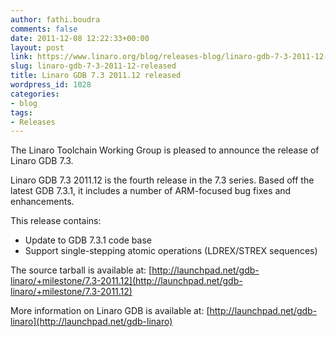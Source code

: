 ```yaml
---
author: fathi.boudra
comments: false
date: 2011-12-08 12:22:33+00:00
layout: post
link: https://www.linaro.org/blog/releases-blog/linaro-gdb-7-3-2011-12-released/
slug: linaro-gdb-7-3-2011-12-released
title: Linaro GDB 7.3 2011.12 released
wordpress_id: 1028
categories:
- blog
tags:
- Releases
---
```


The Linaro Toolchain Working Group is pleased to announce the release of Linaro GDB 7.3.

Linaro GDB 7.3 2011.12 is the fourth release in the 7.3 series. Based off the latest GDB 7.3.1, it includes a number of ARM-focused bug fixes and enhancements.

This release contains:
* Update to GDB 7.3.1 code base
* Support single-stepping atomic operations (LDREX/STREX sequences)

The source tarball is available at:
[http://launchpad.net/gdb-linaro/+milestone/7.3-2011.12](http://launchpad.net/gdb-linaro/+milestone/7.3-2011.12)

More information on Linaro GDB is available at:
[http://launchpad.net/gdb-linaro](http://launchpad.net/gdb-linaro)
